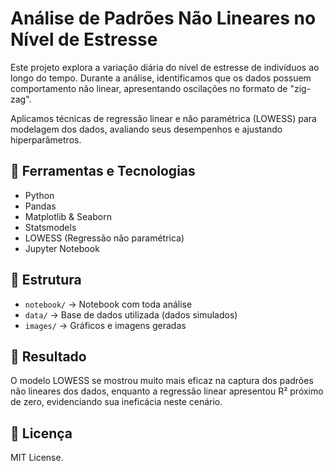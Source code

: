 # Análise de Padrões Não Lineares no Nível de Estresse

Este projeto explora a variação diária do nível de estresse de indivíduos ao longo do tempo. Durante a análise, identificamos que os dados possuem comportamento não linear, apresentando oscilações no formato de "zig-zag".

Aplicamos técnicas de regressão linear e não paramétrica (LOWESS) para modelagem dos dados, avaliando seus desempenhos e ajustando hiperparâmetros.

## 🔧 Ferramentas e Tecnologias
- Python
- Pandas
- Matplotlib & Seaborn
- Statsmodels
- LOWESS (Regressão não paramétrica)
- Jupyter Notebook

## 📁 Estrutura
- `notebook/` → Notebook com toda análise
- `data/` → Base de dados utilizada (dados simulados)
- `images/` → Gráficos e imagens geradas

## 🚀 Resultado
O modelo LOWESS se mostrou muito mais eficaz na captura dos padrões não lineares dos dados, enquanto a regressão linear apresentou R² próximo de zero, evidenciando sua ineficácia neste cenário.

## 📜 Licença
MIT License.
